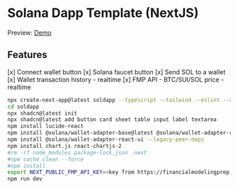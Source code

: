 # Solana Dapp Template (NextJS)

Preview: [Demo](https://soldapp-theta.vercel.app/)

## Features
[x] Connect wallet button
[x] Solana faucet button
[x] Send SOL to a wallet
[x] Wallet transaction history - realtime
[x] FMP API - BTC/SUI/SOL price - realtime


```bash
npx create-next-app@latest soldapp --typescript --tailwind --eslint --app --src-dir --import-alias "@/*"
cd soldapp
npx shadcn@latest init
npx shadcn@latest add button card sheet table input label textarea
npm install lucide-react
npm install @solana/wallet-adapter-base@latest @solana/wallet-adapter-react@latest @solana/wallet-adapter-react-ui@latest @solana/wallet-adapter-wallets@latest @solana/web3.js@latest --legacy-peer-deps
npm install @solana/wallet-adapter-react-ui --legacy-peer-deps
npm install chart.js react-chartjs-2
#rm -rf node_modules package-lock.json .next
#npm cache clean --force
#npm install
export NEXT_PUBLIC_FMP_API_KEY=<key from https://financialmodelingprep.com/>
npm run dev
```